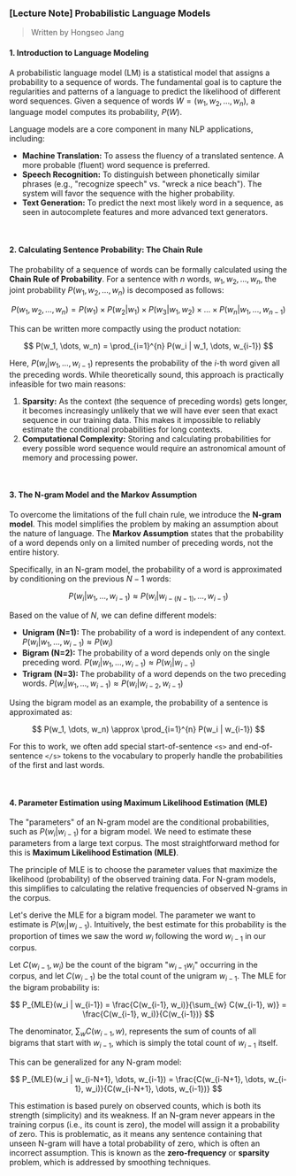 ### **[Lecture Note] Probabilistic Language Models**

> Written by Hongseo Jang


#### **1. Introduction to Language Modeling**

A probabilistic language model (LM) is a statistical model that assigns a probability to a sequence of words. The fundamental goal is to capture the regularities and patterns of a language to predict the likelihood of different word sequences. Given a sequence of words $W = (w_1, w_2, \dots, w_n)$, a language model computes its probability, $P(W)$.

Language models are a core component in many NLP applications, including:
- **Machine Translation:** To assess the fluency of a translated sentence. A more probable (fluent) word sequence is preferred.
- **Speech Recognition:** To distinguish between phonetically similar phrases (e.g., "recognize speech" vs. "wreck a nice beach"). The system will favor the sequence with the higher probability.
- **Text Generation:** To predict the next most likely word in a sequence, as seen in autocomplete features and more advanced text generators.

<br>

#### **2. Calculating Sentence Probability: The Chain Rule**

The probability of a sequence of words can be formally calculated using the **Chain Rule of Probability**. For a sentence with *n* words, $w_1, w_2, \dots, w_n$, the joint probability $P(w_1, w_2, \dots, w_n)$ is decomposed as follows:

$$
P(w_1, w_2, \dots, w_n) = P(w_1) \times P(w_2 | w_1) \times P(w_3 | w_1, w_2) \times \dots \times P(w_n | w_1, \dots, w_{n-1})
$$

This can be written more compactly using the product notation:

$$
P(w_1, \dots, w_n) = \prod_{i=1}^{n} P(w_i | w_1, \dots, w_{i-1})
$$

Here, $P(w_i | w_1, \dots, w_{i-1})$ represents the probability of the *i*-th word given all the preceding words. While theoretically sound, this approach is practically infeasible for two main reasons:
1.  **Sparsity:** As the context (the sequence of preceding words) gets longer, it becomes increasingly unlikely that we will have ever seen that exact sequence in our training data. This makes it impossible to reliably estimate the conditional probabilities for long contexts.
2.  **Computational Complexity:** Storing and calculating probabilities for every possible word sequence would require an astronomical amount of memory and processing power.

<br>

#### **3. The N-gram Model and the Markov Assumption**

To overcome the limitations of the full chain rule, we introduce the **N-gram model**. This model simplifies the problem by making an assumption about the nature of language. The **Markov Assumption** states that the probability of a word depends only on a limited number of preceding words, not the entire history.

Specifically, in an N-gram model, the probability of a word is approximated by conditioning on the previous $N-1$ words:

$$
P(w_i | w_1, \dots, w_{i-1}) \approx P(w_i | w_{i-(N-1)}, \dots, w_{i-1})
$$

Based on the value of *N*, we can define different models:
-   **Unigram (N=1):** The probability of a word is independent of any context.
    $P(w_i | w_1, \dots, w_{i-1}) \approx P(w_i)$
-   **Bigram (N=2):** The probability of a word depends only on the single preceding word.
    $P(w_i | w_1, \dots, w_{i-1}) \approx P(w_i | w_{i-1})$
-   **Trigram (N=3):** The probability of a word depends on the two preceding words.
    $P(w_i | w_1, \dots, w_{i-1}) \approx P(w_i | w_{i-2}, w_{i-1})$

Using the bigram model as an example, the probability of a sentence is approximated as:

$$
P(w_1, \dots, w_n) \approx \prod_{i=1}^{n} P(w_i | w_{i-1})
$$

For this to work, we often add special start-of-sentence `<s>` and end-of-sentence `</s>` tokens to the vocabulary to properly handle the probabilities of the first and last words.

<br>

#### **4. Parameter Estimation using Maximum Likelihood Estimation (MLE)**

The "parameters" of an N-gram model are the conditional probabilities, such as $P(w_i | w_{i-1})$ for a bigram model. We need to estimate these parameters from a large text corpus. The most straightforward method for this is **Maximum Likelihood Estimation (MLE)**.

The principle of MLE is to choose the parameter values that maximize the likelihood (probability) of the observed training data. For N-gram models, this simplifies to calculating the relative frequencies of observed N-grams in the corpus.

Let's derive the MLE for a bigram model. The parameter we want to estimate is $P(w_i | w_{i-1})$. Intuitively, the best estimate for this probability is the proportion of times we saw the word $w_i$ following the word $w_{i-1}$ in our corpus.

Let $C(w_{i-1}, w_i)$ be the count of the bigram "$w_{i-1} w_i$" occurring in the corpus, and let $C(w_{i-1})$ be the total count of the unigram $w_{i-1}$. The MLE for the bigram probability is:

$$
P_{MLE}(w_i | w_{i-1}) = \frac{C(w_{i-1}, w_i)}{\sum_{w} C(w_{i-1}, w)} = \frac{C(w_{i-1}, w_i)}{C(w_{i-1})}
$$

The denominator, $\sum_{w} C(w_{i-1}, w)$, represents the sum of counts of all bigrams that start with $w_{i-1}$, which is simply the total count of $w_{i-1}$ itself.

This can be generalized for any N-gram model:

$$
P_{MLE}(w_i | w_{i-N+1}, \dots, w_{i-1}) = \frac{C(w_{i-N+1}, \dots, w_{i-1}, w_i)}{C(w_{i-N+1}, \dots, w_{i-1})}
$$

This estimation is based purely on observed counts, which is both its strength (simplicity) and its weakness. If an N-gram never appears in the training corpus (i.e., its count is zero), the model will assign it a probability of zero. This is problematic, as it means any sentence containing that unseen N-gram will have a total probability of zero, which is often an incorrect assumption. This is known as the **zero-frequency** or **sparsity** problem, which is addressed by smoothing techniques.